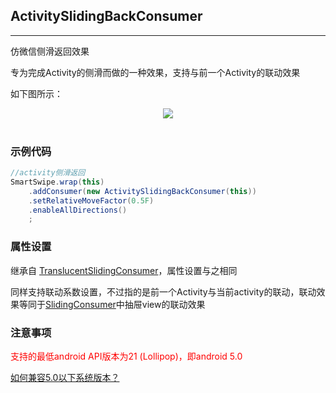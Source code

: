 ## ActivitySlidingBackConsumer
---

仿微信侧滑返回效果

专为完成Activity的侧滑而做的一种效果，支持与前一个Activity的联动效果

如下图所示：


<div align=center><img src="/images/activitySlidingBackConsumer.gif"><br/><br/></div>

### 示例代码

```java
//activity侧滑返回
SmartSwipe.wrap(this)
    .addConsumer(new ActivitySlidingBackConsumer(this))
    .setRelativeMoveFactor(0.5F)
    .enableAllDirections()
    ;
```


### 属性设置

继承自 [TranslucentSlidingConsumer][TranslucentSlidingConsumer]，属性设置与之相同

同样支持联动系数设置，不过指的是前一个Activity与当前activity的联动，联动效果等同于[SlidingConsumer][SlidingConsumer]中抽屉view的联动效果

### 注意事项

<font color=red>支持的最低android API版本为21 (Lollipop)，即android 5.0</font>

[如何兼容5.0以下系统版本？][SmartSwipeBack]



[SmartSwipeBack]: /pages/SmartSwipeBack.md
[公共属性]: /pages/consumers/common_settings.md
[TranslucentSlidingConsumer]: /pages/consumers/TranslucentSlidingConsumer.md
[SlidingConsumer]: /pages/consumers/SlidingConsumer.md
